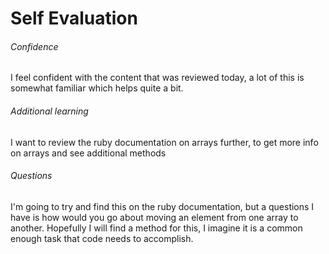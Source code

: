 # Self Evaluation
###### Confidence
I feel confident with the content that was reviewed today, a lot of this is somewhat familiar which helps quite a bit.

###### Additional learning
I want to review the ruby documentation on arrays further, to get more info on arrays and see additional methods

###### Questions
I'm going to try and find this on the ruby documentation, but a questions I have is how would you go about moving an element from one array to another. Hopefully I will find a method for this, I imagine it is a common enough task that code needs to accomplish.
